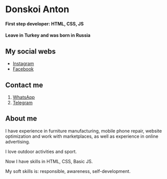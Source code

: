 # Donskoi Anton

#### First step developer: HTML, CSS, JS

#### Leave in Turkey and was born in Russia

## My social webs

- [Instagram](https://www.instagram.com/easytonyd/)
- [Facebook](https://www.facebook.com/profile.php?id=100007970321217)

## Contact me

1.  [WhatsApp](https://wa.me/79257801519)
1.  [Telegram](https://t.me/azuregz)

## About me

I have experience in furniture manufacturing, mobile phone repair, website optimization and work with marketplaces, as well as experience in online advertising.

I love outdoor activities and sport.

Now I have skills in HTML, CSS, Basic JS.

My soft skills is: responsible, awareness, self-development.

